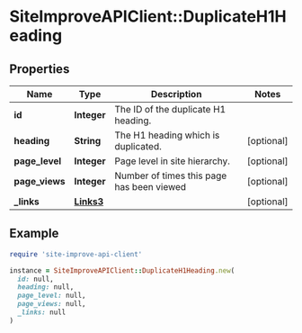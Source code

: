 # SiteImproveAPIClient::DuplicateH1Heading

## Properties

| Name | Type | Description | Notes |
| ---- | ---- | ----------- | ----- |
| **id** | **Integer** | The ID of the duplicate H1 heading. |  |
| **heading** | **String** | The H1 heading which is duplicated. | [optional] |
| **page_level** | **Integer** | Page level in site hierarchy. | [optional] |
| **page_views** | **Integer** | Number of times this page has been viewed | [optional] |
| **_links** | [**Links3**](Links3.md) |  | [optional] |

## Example

```ruby
require 'site-improve-api-client'

instance = SiteImproveAPIClient::DuplicateH1Heading.new(
  id: null,
  heading: null,
  page_level: null,
  page_views: null,
  _links: null
)
```

